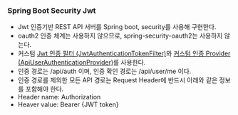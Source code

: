 ### Spring Boot Security Jwt
  - Jwt 인증기반 REST API 서버를 Spring boot, security를 사용해 구현한다.
  - oauth2 인증 체계는 사용하지 않으므로, spring-security-oauth2는 사용하지 않는다.
  - 커스텀 [Jwt 인증 필터 (JwtAuthenticationTokenFilter)](src/main/java/com/github/iyboklee/security/JwtAuthenticationTokenFilter.java)와 [커스텀 인증 Provider (ApiUserAuthenticationProvider)](/src/main/java/com/github/iyboklee/security/ApiUserAuthenticationProvider.java)를 사용한다.
  - 인증 경로는 /api/auth 이며, 인증 확인 경로는 /api/user/me 이다.
  - 인증 경로를 제외한 모든 API 경로는 Request Header에 반드시 아래와 같은 정보를 포함해야 한다.
   - Header name: Authorization
   - Heaver value: Bearer {JWT token}
